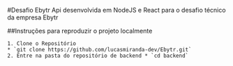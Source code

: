 #Desafio Ebytr
  Api desenvolvida em NodeJS e React para o desafio técnico da empresa Ebytr
  
  ##Instruções para reproduzir o projeto localmente
  
    1. Clone o Repositório 
    * `git clone https://github.com/lucasmiranda-dev/Ebytr.git`
    2. Entre na pasta do repositório de backend * `cd backend`
  
